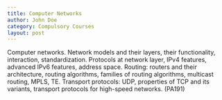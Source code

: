 ```yaml
---
title: Computer Networks
author: John Doe
category: Compulsory Courses
layout: post
---
```


Computer networks. Network models and their layers, their functionality, interaction, standardization. Protocols at network layer, IPv4 features, advanced IPv6 features, address space. Routing: routers and their architecture, routing algorithms, families of routing algorithms, multicast routing, MPLS, TE. Transport protocols: UDP, properties of TCP and its variants, transport protocols for high-speed networks. (PA191)
